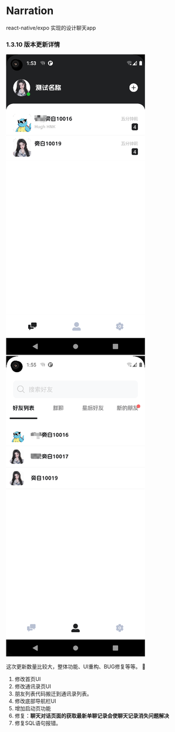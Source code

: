 # Narration
react-native/expo 实现的设计聊天app



### 1.3.10 版本更新详情

![首页UI](./mdImg/1678413238812.jpg "首页UI")     ![首页UI](./mdImg/Snipaste_2023-03-10_09-55-21.png "首页UI")

这次更新数量比较大，整体功能、UI重构、BUG修复等等。 🥳

1. 修改首页UI
2. 修改通讯录页UI
3. 朋友列表代码搬迁到通讯录列表。
4. 修改底部导航栏UI
5. 增加启动页功能
6. 修复：**聊天对话页面的获取最新单聊记录会使聊天记录消失问题解决**
7. 修复SQL语句报错。